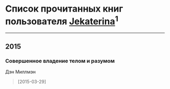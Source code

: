 # Список прочитанных книг пользователя [Jekaterina](http://vk.com/id20652259)<sup>1</sup>
---

## 2015

### Совершенное владение телом и разумом
Дэн Миллмэн
> [2015-03-29] 



